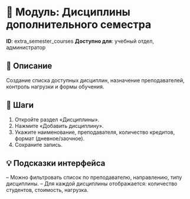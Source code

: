 # 📘 Модуль: Дисциплины дополнительного семестра
**ID**: extra_semester_courses
**Доступно для**: учебный отдел, администратор

## 📝 Описание
Создание списка доступных дисциплин, назначение преподавателей, контроль нагрузки и формы обучения.

## 🩜 Шаги
1. Откройте раздел «Дисциплины».
2. Нажмите «Добавить дисциплину».
3. Укажите наименование, преподавателя, количество кредитов, формат (дневное/заочное).
4. Сохраните запись.

## 💡 Подсказки интерфейса
– Можно фильтровать список по преподавателю, направлению, типу дисциплины.
– Для каждой дисциплины отображается: количество студентов, стоимость, нагрузка.
